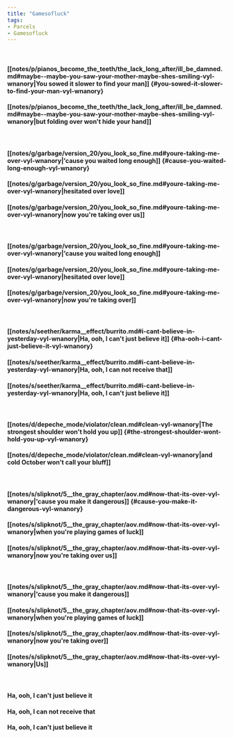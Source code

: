 ```yaml
---
title: "Gamesofluck"
tags:
- Parcels
- Gamesofluck
---
```

&nbsp;
#### [[notes/p/pianos_become_the_teeth/the_lack_long_after/ill_be_damned.md#maybe--maybe-you-saw-your-mother-maybe-shes-smiling-vyl-wnanory|You sowed it slower to find your man]] {#you-sowed-it-slower-to-find-your-man-vyl-wnanory}
#### [[notes/p/pianos_become_the_teeth/the_lack_long_after/ill_be_damned.md#maybe--maybe-you-saw-your-mother-maybe-shes-smiling-vyl-wnanory|but folding over won't hide your hand]]
&nbsp;
#### [[notes/g/garbage/version_20/you_look_so_fine.md#youre-taking-me-over-vyl-wnanory|'cause you waited long enough]] {#cause-you-waited-long-enough-vyl-wnanory}
#### [[notes/g/garbage/version_20/you_look_so_fine.md#youre-taking-me-over-vyl-wnanory|hesitated over love]]
#### [[notes/g/garbage/version_20/you_look_so_fine.md#youre-taking-me-over-vyl-wnanory|now you're taking over us]]
&nbsp;
#### [[notes/g/garbage/version_20/you_look_so_fine.md#youre-taking-me-over-vyl-wnanory|'cause you waited long enough]]
#### [[notes/g/garbage/version_20/you_look_so_fine.md#youre-taking-me-over-vyl-wnanory|hesitated over love]]
#### [[notes/g/garbage/version_20/you_look_so_fine.md#youre-taking-me-over-vyl-wnanory|now you're taking over]]
&nbsp;
#### [[notes/s/seether/karma__effect/burrito.md#i-cant-believe-in-yesterday-vyl-wnanory|Ha, ooh, I can't just believe it]] {#ha-ooh-i-cant-just-believe-it-vyl-wnanory}
#### [[notes/s/seether/karma__effect/burrito.md#i-cant-believe-in-yesterday-vyl-wnanory|Ha, ooh, I can not receive that]]
#### [[notes/s/seether/karma__effect/burrito.md#i-cant-believe-in-yesterday-vyl-wnanory|Ha, ooh, I can't just believe it]]
&nbsp;
#### [[notes/d/depeche_mode/violator/clean.md#clean-vyl-wnanory|The strongest shoulder won't hold you up]] {#the-strongest-shoulder-wont-hold-you-up-vyl-wnanory}
#### [[notes/d/depeche_mode/violator/clean.md#clean-vyl-wnanory|and cold October won't call your bluff]]
&nbsp;
#### [[notes/s/slipknot/5__the_gray_chapter/aov.md#now-that-its-over-vyl-wnanory|'cause you make it dangerous]] {#cause-you-make-it-dangerous-vyl-wnanory}
#### [[notes/s/slipknot/5__the_gray_chapter/aov.md#now-that-its-over-vyl-wnanory|when you're playing games of luck]]
#### [[notes/s/slipknot/5__the_gray_chapter/aov.md#now-that-its-over-vyl-wnanory|now you're taking over us]]
&nbsp;
#### [[notes/s/slipknot/5__the_gray_chapter/aov.md#now-that-its-over-vyl-wnanory|'cause you make it dangerous]]
#### [[notes/s/slipknot/5__the_gray_chapter/aov.md#now-that-its-over-vyl-wnanory|when you're playing games of luck]]
#### [[notes/s/slipknot/5__the_gray_chapter/aov.md#now-that-its-over-vyl-wnanory|now you're taking over]]
#### [[notes/s/slipknot/5__the_gray_chapter/aov.md#now-that-its-over-vyl-wnanory|Us]]
&nbsp;
#### Ha, ooh, I can't just believe it
#### Ha, ooh, I can not receive that
#### Ha, ooh, I can't just believe it
